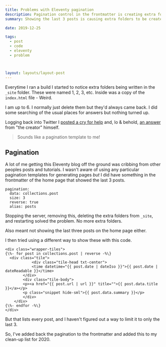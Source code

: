 ```yaml
---
title: Problems with Eleventy pagination
description: Pagination control in the frontmatter is creating extra folders.
summary: Showing the last 3 posts is causing extra folders to be created and I don't know why.

date: 2019-12-25

tags:
  - post
  - code
  - eleventy
  - problem



layout: layouts/layout-post
---
```

Everytime I ran a build I started to notice extra folders being written in the `_site` folder. These were named 1, 2, 3, etc. Inside was a copy of the `index.html` file - Weird.

I am up to 6. I normally just delete them but they'd always came back. I did some searching of the usual places for answers but nothing turned up.

Logging back into Twitter I [posted a cry for help](https://twitter.com/davidmead/status/1209137921393152006 "tweet") and, lo & behold, [an answer](https://twitter.com/zachleat/status/1209138266148085761 "Zach Leatherman's reply") from "the creator" himself.

> Sounds like a pagination template to me!

## Pagination

A lot of me getting this Eleventy blog off the ground was cribbing from other peoples posts and tutorials. I wasn't aware of using any particular pagination templates for generating pages *but* I did have something in the frontmatter of the home page that showed the last 3 posts.

```
pagination:
  data: collections.post
  size: 3
  reverse: true
  alias: posts
```

Stopping the server, removing this, deleting the extra folders from `_site`,  and restarting solved the problem. No more extra folders.

Also meant not showing the last three posts on the home page either.

I then tried using a different way to show these with this code.

```
<div class="wrapper-tiles">
{\%- for post in collections.post | reverse -%\}
  <div class="tile">
			<div class="tile-head txt-center">
			<time datetime="{{ post.date | dateIso }}">{{ post.date | dateReadable }}</time>
		</div>
		<div class="tile-body">
		<p><a href="{{ post.url | url }}" title="">{{ post.data.title }}</a></p>
		<p class="snippet hide-sml">{{ post.data.summary }}</p>
		</div>
	</div>
{\%- endfor -%\}
</div>

```

But that lists every post, and I haven't figured out a way to limit it to only the last 3.

So, I've added back the pagination to the frontmatter and added this to my clean-up list for 2020.
 